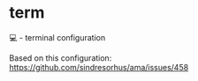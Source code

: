 # term
💻 - terminal configuration

Based on this configuration: https://github.com/sindresorhus/ama/issues/458
